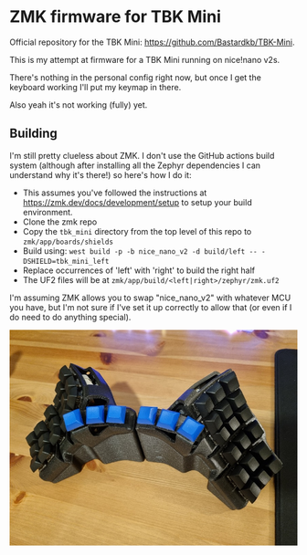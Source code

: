 ZMK firmware for TBK Mini
==========================

Official repository for the TBK Mini: https://github.com/Bastardkb/TBK-Mini.

This is my attempt at firmware for a TBK Mini running on nice!nano v2s.

There's nothing in the personal config right now, but once I get the
keyboard working I'll put my keymap in there.

Also yeah it's not working (fully) yet.

Building
--------

I'm still pretty clueless about ZMK. I don't use the GitHub actions
build system (although after installing all the Zephyr dependencies I can
understand why it's there!) so here's how I do it:

- This assumes you've followed the instructions at https://zmk.dev/docs/development/setup
  to setup your build environment.
- Clone the zmk repo
- Copy the `tbk_mini` directory from the top level of this repo to `zmk/app/boards/shields`
- Build using: `west build -p -b nice_nano_v2 -d build/left -- -DSHIELD=tbk_mini_left`
- Replace occurrences of 'left' with 'right' to build the right half
- The UF2 files will be at `zmk/app/build/<left|right>/zephyr/zmk.uf2`

I'm assuming ZMK allows you to swap "nice_nano_v2" with whatever MCU you have,
but I'm not sure if I've set it up correctly to allow that (or even if I do
need to do anything special).

![My TBK Mini](/my_tbk.jpg)
